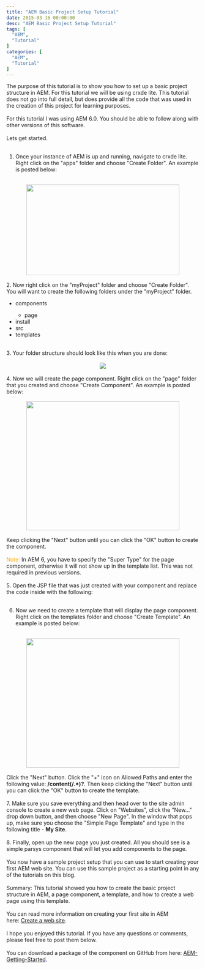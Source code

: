 ```yaml
---
title: "AEM Basic Project Setup Tutorial"
date: 2015-03-16 00:00:00
desc: "AEM Basic Project Setup Tutorial"
tags: [
  "AEM",
  "Tutorial"
]
categories: [
  "AEM",
  "Tutorial"
]
---
```


The purpose of this tutorial is to show you how to set up a basic project structure in AEM. For this tutorial we will be using crxde lite. This tutorial does not go into full detail, but does provide all the code that was used in the creation of this project for learning purposes.<br />
<br />
For this tutorial I was using AEM 6.0. You should be able to follow along with other versions of this software.<br />
<br />
Lets get started.<br />
<br />
1. Once your instance of AEM is up and running, navigate to crxde lite. Right click on the "apps" folder and choose "Create Folder". An example is posted below:<br />
<br />
<div class="separator" style="clear: both; text-align: center;">
<a href="http://2.bp.blogspot.com/-C66nzN4s3nU/VQdHuhyvVhI/AAAAAAAAAI4/KEhQ8UFPyLE/s1600/Untitled.png" imageanchor="1" style="margin-left: 1em; margin-right: 1em;"><img border="0" height="237" src="https://2.bp.blogspot.com/-C66nzN4s3nU/VQdHuhyvVhI/AAAAAAAAAI4/KEhQ8UFPyLE/s1600/Untitled.png" width="400" /></a></div>
<br />
2. Now right click on the "myProject" folder and choose "Create Folder". You will want to create the following folders under the "myProject" folder.
<br />
<ul>
<li>components</li>
<ul>
<li>page</li>
</ul>
<li>install</li>
<li>src</li>
<li>templates</li>
</ul>
<br />
3. Your folder structure should look like this when you are done:<br />
<br />
<div class="separator" style="clear: both; text-align: center;">
<a href="http://2.bp.blogspot.com/-YjlpmyXlLWA/VQdIs0-KgZI/AAAAAAAAAJE/t-XxBVRcMdc/s1600/Untitled2.png" imageanchor="1" style="margin-left: 1em; margin-right: 1em;"><img border="0" src="https://2.bp.blogspot.com/-YjlpmyXlLWA/VQdIs0-KgZI/AAAAAAAAAJE/t-XxBVRcMdc/s1600/Untitled2.png" /></a></div>
<br />
4. Now we will create the page component. Right click on the "page" folder that you created and choose "Create Component". An example is posted below:<br />
<br />
<div class="separator" style="clear: both; text-align: center;">
<a href="http://1.bp.blogspot.com/-fYkcdjYTlVA/VQdJiuDPiCI/AAAAAAAAAJM/GkxhNSieuy4/s1600/Untitled3.png" imageanchor="1" style="margin-left: 1em; margin-right: 1em;"><img border="0" height="337" src="https://1.bp.blogspot.com/-fYkcdjYTlVA/VQdJiuDPiCI/AAAAAAAAAJM/GkxhNSieuy4/s1600/Untitled3.png" width="400" /></a></div>
<br />
Keep clicking the "Next" button until you can click the "OK" button to create the component.<br />
<br />
<span style="color: orange;">Note:</span> In AEM 6, you have to specify the "Super Type" for the page component, otherwise it will not show up in the template list. This was not required in previous versions.<br />
<br />
5. Open the JSP file that was just created with your component and replace the code inside with the following:<br />
<br />
<script src="https://gist.github.com/scottwestover/5012f073d3ef6b06f233.js"></script>

6. Now we need to create a template that will display the page component. Right click on the templates folder and choose "Create Template". An example is posted below:<br />
<br />
<div class="separator" style="clear: both; text-align: center;">
<a href="http://1.bp.blogspot.com/-yKVCdId8KPQ/VQdMLFdywoI/AAAAAAAAAJY/w_8dI0jwBWo/s1600/Untitled4.png" imageanchor="1" style="margin-left: 1em; margin-right: 1em;"><img border="0" height="338" src="https://1.bp.blogspot.com/-yKVCdId8KPQ/VQdMLFdywoI/AAAAAAAAAJY/w_8dI0jwBWo/s1600/Untitled4.png" width="400" /></a></div>
<br />
Click the "Next" button. Click the "+" icon on Allowed Paths and enter the following value: <b>/content(/.*)?</b>. Then keep clicking the "Next" button until you can click the "OK" button to create the template.<br />
<br />
7. Make sure you save everything and then head over to the site admin console to create a new web page. Click on "Websites", click the "New..." drop down button, and then choose "New Page". In the window that pops up, make sure you choose the "Simple Page Template" and type in the following title - <b>My Site</b>.<br />
<br />
8. Finally, open up the new page you just created. All you should see is a simple parsys component that will let you add components to the page.<br />
<br />
You now have a sample project setup that you can use to start creating your first AEM web site. You can use this sample project as a starting point in any of the tutorials on this blog.<br />
<div>
<br />
Summary: This tutorial showed you how to create the basic project structure in AEM, a page component, a template, and how to create a web page using this template.<br />
<br />
You can read more information on creating your first site in AEM here:&nbsp;<span style="color: blue;"><a href="http://docs.adobe.com/docs/en/cq/5-6-1/howto/website.html">Create a web site</a>.</span></div>
<br />
I hope you enjoyed this tutorial. If you have any questions or comments, please feel free to post them below.<br />
<br />
You can download a package of the component on GitHub from here:&nbsp;<span style="color: blue;"><a href="https://github.com/scottwestover/AEM-Getting-Started">AEM-Getting-Started</a>.</span>